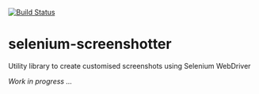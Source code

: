 [![Build Status](https://travis-ci.org/assertthat/selenium-screenshotter.svg?branch=master)](https://travis-ci.org/assertthat/selenium-screenshotter)
# selenium-screenshotter
Utility library to create customised screenshots using Selenium WebDriver

_Work in progress ..._
